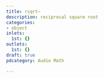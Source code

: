 ```yaml
---
title: rsqrt~
description: reciprocal square root
categories:
- object
inlets:
  1st: {}
outlets:
  1st: {}
draft: true
pdcategory: Audio Math

---
```


